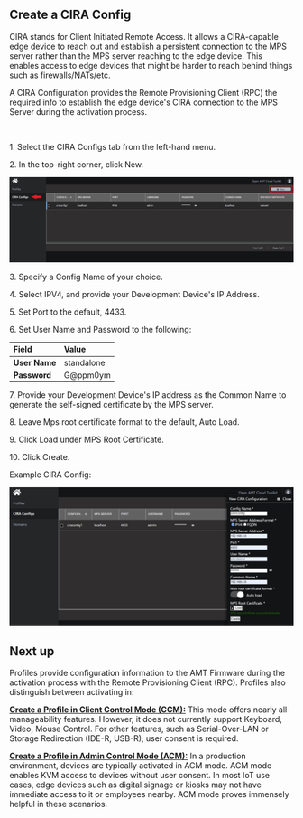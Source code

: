 ## Create a CIRA Config

CIRA stands for Client Initiated Remote Access.  It allows a CIRA-capable edge device to reach out and establish a persistent connection to the MPS server rather than the MPS server reaching to the edge device.  This enables access to edge devices that might be harder to reach behind things such as firewalls/NATs/etc.

A CIRA Configuration provides the Remote Provisioning Client (RPC) the required info to establish the edge device's CIRA connection to the MPS Server during the activation process.  

<br>

1\. Select the CIRA Configs tab from the left-hand menu.

2\. In the top-right corner, click New.

[![RPS](../assets/images/RPS_NewCIRAConfig.png)](../assets/images/RPS_NewCIRAConfig.png)

3\. Specify a Config Name of your choice.

4\. Select IPV4, and provide your Development Device's IP Address.

5\. Set Port to the default, 4433.

6\. Set User Name and Password to the following:

| Field         | Value      |
| :------------ | :--------- |
| **User Name** | standalone |
| **Password**  | G@ppm0ym   |


7\. Provide your Development Device's IP address as the Common Name to generate the self-signed certificate by the MPS server.

8\. Leave Mps root certificate format to the default, Auto Load.

9\. Click Load under MPS Root Certificate.

10\. Click Create.

Example CIRA Config:
    
[![RPS](../assets/images/RPS_CreateCIRAConfig.png)](../assets/images/RPS_CreateCIRAConfig.png)

## Next up

Profiles provide configuration information to the AMT Firmware during the activation process with the Remote Provisioning Client (RPC). Profiles also distinguish between activating in: 

**[Create a Profile in Client Control Mode (CCM):](createProfileCCM.md)** This mode offers nearly all manageability features. However, it does not currently support Keyboard, Video, Mouse Control. For other features, such as Serial-Over-LAN or Storage Redirection (IDE-R, USB-R), user consent is required.

**[Create a Profile in Admin Control Mode (ACM):](createProfileACM.md)** In a production environment, devices are typically activated in ACM mode. ACM mode enables KVM access to devices without user consent. In most IoT use cases, edge devices such as digital signage or kiosks may not have immediate access to it or employees nearby. ACM mode proves immensely helpful in these scenarios.
